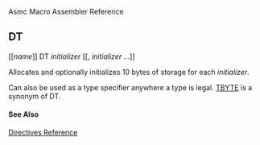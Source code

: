Asmc Macro Assembler Reference

## DT

[[_name_]] DT _initializer_ [[, _initializer_ ...]]

Allocates and optionally initializes 10 bytes of storage for each _initializer_.

Can also be used as a type specifier anywhere a type is legal. [TBYTE](tbyte.md) is a synonym of DT.

#### See Also

[Directives Reference](readme.md)
